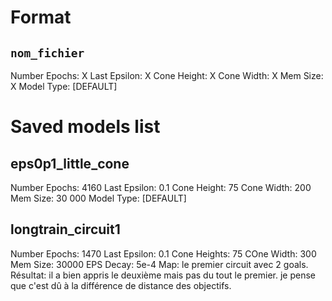 # Format
## `nom_fichier`
Number Epochs: X
Last Epsilon: X
Cone Height: X
Cone Width: X
Mem Size: X
Model Type: [DEFAULT]

# Saved models list

## eps0p1_little_cone
Number Epochs: 4160
Last Epsilon: 0.1
Cone Height: 75
Cone Width: 200
Mem Size: 30 000
Model Type: [DEFAULT]

## longtrain_circuit1
Number Epochs: 1470
Last Epsilon: 0.1
Cone Heights: 75
COne Width: 300
Mem Size: 30000
EPS Decay: 5e-4
Map: le premier circuit avec 2 goals.
Résultat: il a bien appris le deuxième mais pas du tout le premier. je pense que c'est dû à la différence de distance des objectifs.
